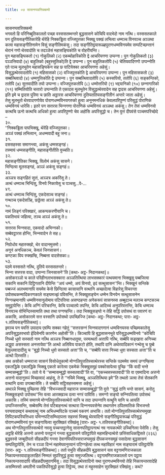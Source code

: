 ```yaml
---
title: ०७ सासनप्पवत्तिक्‍कमो

---
```

सासनप्पवत्तिक्‍कमो  
भगवतो हि परिनिब्बुतिकालतो पच्छा वस्ससतब्भन्तरे बुद्धसासने कोचिपि वादभेदो नाम नत्थि। वस्ससतकाले पन दुतियसङ्गीतिकारेहि थेरेहि निक्‍कड्ढिता वज्‍जिपुत्तका भिक्खू पक्खं लभित्वा धम्मञ्‍च विनयञ्‍च अञ्‍ञथा कत्वा महासङ्गीतिनामेन विसुं सङ्गीतिमकंसु। तदा सङ्गीतिद्वयारूळ्हपुराणधम्मविनयमेव सम्पटिच्छन्तानं थेरानं गणो थेरवादोति च तदञ्‍ञेसं महासङ्घिकोति च वोहरीयन्ति।  
पुन महासङ्घिकतो (१) गोकुलिको (२) एकब्योहारिकोति द्वे आचरियगणा उप्पन्‍ना। पुन गोकुलिकतो (३) पञ्‍ञत्तिवादो (४) बाहुलिको (बहुस्सुतिको)ति द्वे उप्पन्‍ना। पुन बाहुलिकतोपि (५) चेतियवादिगणो उप्पन्‍नोति एते पञ्‍च मूलभूतेन महासङ्घिकेन सह छ पाटियेक्‍का आचरियगणा अहेसुं।  
विसुद्धत्थेरवादतोपि (१) महिसासको (२) वज्‍जिपुत्तकोति द्वे आचरियगणा उप्पन्‍ना। पुन महिसासकतो (३) सब्बत्थिवादो (४) धम्मगुत्तिकोति द्वे उप्पन्‍ना। पुन सब्बत्थिवादतोपि (५) कस्सपियो, ततोपि (६) सङ्कन्तिको, ततोपि (७) सुत्तवादीति तयो उप्पन्‍ना। वज्‍जिपुत्तकतोपि (८) धम्मोत्तरियो (९) भद्दयानिको (१०) छन्‍नागारिको (११) सम्मितियोति चत्तारो उप्पन्‍नाति ते एकादस मूलभूतेन विसुद्धत्थेरवादेन सह द्वादस आचरियगणा अहेसुं। इति इमे च द्वादस पुरिमा च छाति अट्ठारस आचरियगणा दुतियततियसङ्गीतीनं अन्तरे जाता अहेसुं।  
तेसु मूलभूतो थेरवादगणोयेव पोराणधम्मविनयगरुको हुत्वा अनूनमनधिकं केवलपरिपुण्णं परिसुद्धं पोराणिकं धम्मविनयं धारेसि। इतरे पन सत्तरस भिन्‍नगणा पोराणिकं धम्मविनयं अञ्‍ञथा अकंसु। तेन तेसं धम्मविनयो कत्थचि ऊनो कत्थचि अधिको हुत्वा अपरिपुण्णो चेव अहोसि अपरिसुद्धो च। तेन वुत्तं दीपवंसे पञ्‍चमपरिच्छेदे –  
३०.  
‘‘निक्‍कड्ढिता पापभिक्खू, थेरेहि वज्‍जिपुत्तका।  
अञ्‍ञं पक्खं लभित्वान, अधम्मवादी बहू जना॥  
३१.  
दससहस्सा समागन्त्वा, अकंसु धम्मसङ्गहं।  
तस्मायं धम्मसङ्गीति, महासङ्गीतीति वुच्‍चति॥  
३२.  
महासङ्गीतिका भिक्खू, विलोमं अकंसु सासने।  
भिन्दित्वा मूलसङ्गहं, अञ्‍ञं अकंसु सङ्गहं॥  
३३.  
अञ्‍ञत्र सङ्गहितं सुत्तं, अञ्‍ञत्र अकरिंसु ते।  
अत्थं धम्मञ्‍च भिन्दिंसु, विनये निकायेसु च पञ्‍चसु…पे॰…  
४९.  
अत्थं धम्मञ्‍च भिन्दिंसु, एकदेसञ्‍च सङ्गहं।  
गन्थञ्‍च एकदेसञ्हि, छड्डेत्वा अञ्‍ञं अकंसु ते॥  
५०.  
नामं लिङ्गं परिक्खारं, आकप्पकरणीयानि च।  
पकतिभावं जहित्वा, तञ्‍च अञ्‍ञं अकंसु ते॥  
५१.  
सत्तरस भिन्‍नवादा, एकवादो अभिन्‍नको।  
सब्बेवट्ठारस होन्ति, भिन्‍नवादेन ते सह॥  
५२.  
निग्रोधोव महारुक्खो, थेर वादानमुत्तमो।  
अनूनं अनधिकञ्‍च, केवलं जिनसासनं।  
कण्टका विय रुक्खम्हि, निब्बत्ता वादसेसका॥  
५३.  
पठमे वस्ससते नत्थि, दुतिये वस्ससतन्तरे।  
भिन्‍ना सत्तरस वादा, उप्पन्‍ना जिनसासने’’ति [कथा॰ अट्ठ॰ निदानकथा]॥  
असोकरञ्‍ञो च काले परिहीनलाभसक्‍कारा अञ्‍ञतित्थिया लाभसक्‍कारं पत्थयमाना भिक्खूसु पब्बजित्वा सकानि सकानि दिट्ठिगतानि दीपेन्ति ‘‘अयं धम्मो, अयं विनयो, इदं सत्थुसासन’’न्ति। भिक्खूनं सन्तिके पब्बज्‍जं अलभमानापि सयमेव केसे छिन्दित्वा कासायानि वत्थानि अच्छादेत्वा विहारेसु विचरन्ता उपोसथकम्मादिकरणकाले सङ्घमज्झं पविसन्ति, ते भिक्खुसङ्घेन धम्मेन विनयेन सत्थुसासनेन निग्गय्हमानापि धम्मविनयानुलोमाय पटिपत्तिया असण्ठहन्ता अनेकरूपं सासनस्स अब्बुदञ्‍च मलञ्‍च कण्टकञ्‍च समुट्ठापेन्ति। केचि अग्गिं परिचरन्ति, केचि पञ्‍चातपे तपन्ति, केचि आदिच्‍चं अनुपरिवत्तन्ति, केचि धम्मञ्‍च विनयञ्‍च वोभिन्दिस्सामाति तथा तथा पग्गण्हन्ति। तदा भिक्खुसङ्घो न तेहि सद्धिं उपोसथं वा पवारणं वा अकासि, असोकारामे सत्त वस्सानि उपोसथो उपच्छिज्‍जि [कथा॰ अट्ठ॰ निदानकथा; पारा॰ अट्ठ॰ १.ततियसङ्गीतिकथा]।  
इमञ्‍च पन पवत्तिं उपादाय एवम्पि सक्‍का गहेतुं ‘‘सत्तरसन्‍नं भिन्‍नवादगणानं धम्मविनयस्स पच्छिमकालेसु अपरिसुद्धतरभावो ईदिसेनपि कारणेन अहोसी’’ति। किञ्‍चापि हि बुद्धसासनभूते परिसुद्धधम्मविनये ‘‘कोचिपि निच्‍चो धुवो सस्सतो नाम नत्थि अञ्‍ञत्र निब्बानधातुया, परमत्थतो अत्तापि नत्थि, सब्बेपि सङ्खारा अनिच्‍चा अद्धुवा असस्सता अनत्तायेवा’’ति अत्थो अतिविय पाकटो होति, तथापि दानि अथेरवादिकानं गन्थेसु च पुब्बे वेतुल्‍लवादादीसु च ‘‘बुद्धो निच्‍चो धुवो सस्सतो अत्ता’’ति च, ‘‘सब्बेपि सत्ता निच्‍चा धुवा सस्सता अत्ता’’ति च अत्थो दिस्सति।  
अथ असोको धम्मराजा सासनं विसोधेतुकामो मोग्गलिपुत्ततिस्सत्थेरस्स सन्तिके पठममेव समयं उग्गण्हित्वा एकलद्धिके एकलद्धिके भिक्खू एकतो कारेत्वा एकमेकं भिक्खुसमूहं पक्‍कोसापेत्वा पुच्छि ‘‘किं वादी भन्ते सम्मासम्बुद्धो’’ति। ततो ये ये ‘‘सम्मासम्बुद्धो सस्सतवादी’’ति वा, ‘‘एकच्‍चसस्सतवादी’’ति वा एवमादिना अत्तनो अत्तनो वादानुरूपं मिच्छावादं आहंसु, ते ते ‘‘नयिमे भिक्खू, अञ्‍ञतित्थिया इमे’’ति तथतो ञत्वा तेसं सेतकानि वत्थानि दत्वा उप्पब्बाजेसि। ते सब्बेपि सट्ठिसहस्समत्ता अहेसुं।  
अथञ्‍ञे भिक्खू पुच्छित्वा तेहि ‘‘विभज्‍जवादी महाराज सम्मासम्बुद्धो’’ति वुत्ते ‘‘सुद्धं दानि भन्ते सासनं, करोतु भिक्खुसङ्घो उपोसथ’’न्ति वत्वा आरक्खञ्‍च दत्वा नगरं पाविसि। समग्गो सङ्घो सन्‍निपतित्वा उपोसथं अकासि। तस्मिं समागमे मोग्गलिपुत्ततिस्सत्थेरो यानि च तदा उप्पन्‍नानि वत्थूनि यानि च आयतिं उप्पज्‍जिस्सन्ति, सब्बेसम्पि तेसं पटिबाहनत्थं सत्थारा दिन्‍ननयवसेनेव तथागतेन ठपितमातिकं विभजन्तो परप्पवादमद्दनं कथावत्थुं नाम अभिधम्मपिटके पञ्‍चमं पकरणं अभासि। ततो मोग्गलिपुत्ततिस्सत्थेरप्पमुखा तिपिटकपरियत्तिधरा पभिन्‍नपटिसम्भिदापत्ता सहस्सं भिक्खू थेरवादिनो सङ्गीतिद्वयारूळ्हं परिसुद्धं पोराणधम्मविनयं पुन सङ्गायित्वा सुरक्खितं रक्खिंसु [पारा॰ अट्ठ॰ १.ततियसङ्गीतिकथा]।  
अथ मोग्गलिपुत्ततिस्सत्थेरो नवसु पच्‍चन्तट्ठानेसु सासनपतिट्ठापनत्थं नव नायकत्थेरे उच्‍चिनित्वा पेसेसि। तेसु अट्ठहि थेरेहि अत्तनो अत्तनो पत्तट्ठानं गन्त्वा बुद्धसासने पतिट्ठापिते महामहिन्दत्थेरो छत्तिंसाधिकद्विसते (२३६) बुद्धवस्से जम्बुदीपतो सीहळदीपं गन्त्वा देवानंपियतिस्सराजप्पमुखं दीपकजनसमूहं पसादेत्वा बुद्धसासनं सम्पतिट्ठापेसि, तेन च रञ्‍ञा दिन्‍नं महामेघवनुय्यानं पटिग्गहेत्वा तत्थ महाविहारं नाम सङ्घारामं पतिट्ठापेसि [पारा॰ अट्ठ॰ १.ततियसङ्गीतिकथा]। ततो पभुति सीहळदीपे बुद्धसासनं याव वट्टगामणिराजकाला निकायन्तरवादाकुलरहितं निम्मलं सुपरिसुद्धं हुत्वा समुज्‍जलित्थ। वट्टगामणिराजकालतो पन पट्ठाय निकायन्तरवादापि सीहळदीपमुपागमिंसु। तदा विसुद्धत्थेरवादिनो यथा पुराणधम्मविनयो तेहि निकायन्तरवादेहि असम्मिस्सो अमलीनो पकतिपरिसुद्धो हुत्वा तिट्ठेय्य, तथा तं महुस्साहेन सुरक्खितं रक्खिंसु। कथं?  